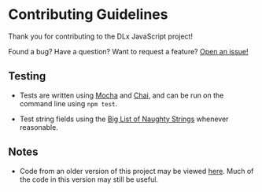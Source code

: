 # Contributing Guidelines

Thank you for contributing to the DLx JavaScript project!

Found a bug? Have a question? Want to request a feature? [Open an issue!][new-issue]

## Testing

* Tests are written using [Mocha][Mocha] and [Chai][Chai], and can be run on the command line using `npm test`.

* Test string fields using the [Big List of Naughty Strings][BLNS] whenever reasonable.

## Notes

* Code from an older version of this project may be viewed [here][old-code]. Much of the code in this version may still be useful.

[BLNS]:      https://www.npmjs.com/package/big-list-of-naughty-strings
[Chai]:      https://www.chaijs.com/
[Mocha]:     https://mochajs.org/
[old-code]:  https://github.com/digitallinguistics/javascript/tree/0326ceef826573c5a90d99359fdd9e4e39c77fb3/archive
[new-issue]: https://github.com/dwhieb/utilities/issues/new
